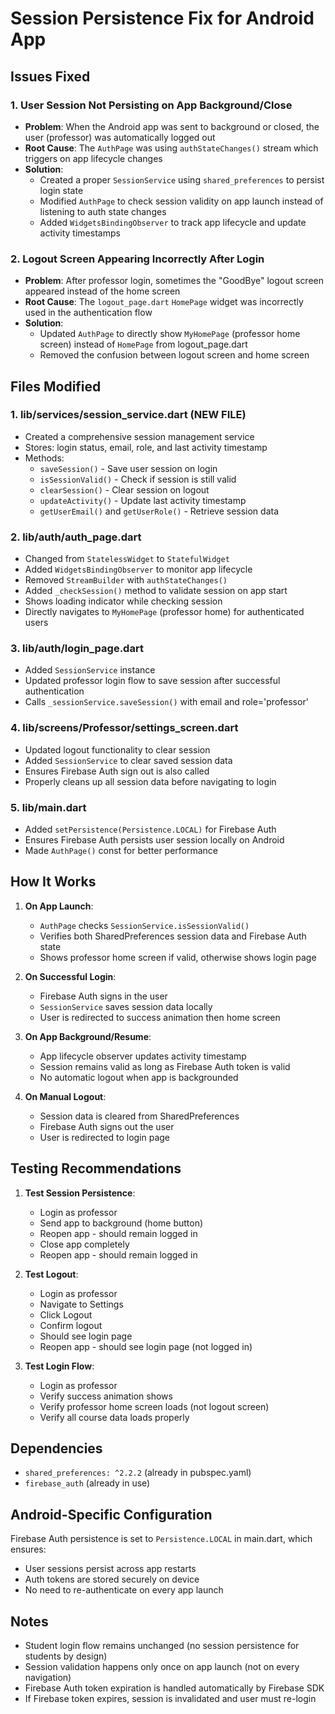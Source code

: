 # Session Persistence Fix for Android App

## Issues Fixed

### 1. **User Session Not Persisting on App Background/Close**
   - **Problem**: When the Android app was sent to background or closed, the user (professor) was automatically logged out
   - **Root Cause**: The `AuthPage` was using `authStateChanges()` stream which triggers on app lifecycle changes
   - **Solution**: 
     - Created a proper `SessionService` using `shared_preferences` to persist login state
     - Modified `AuthPage` to check session validity on app launch instead of listening to auth state changes
     - Added `WidgetsBindingObserver` to track app lifecycle and update activity timestamps

### 2. **Logout Screen Appearing Incorrectly After Login**
   - **Problem**: After professor login, sometimes the "GoodBye" logout screen appeared instead of the home screen
   - **Root Cause**: The `logout_page.dart` `HomePage` widget was incorrectly used in the authentication flow
   - **Solution**: 
     - Updated `AuthPage` to directly show `MyHomePage` (professor home screen) instead of `HomePage` from logout_page.dart
     - Removed the confusion between logout screen and home screen

## Files Modified

### 1. **lib/services/session_service.dart** (NEW FILE)
   - Created a comprehensive session management service
   - Stores: login status, email, role, and last activity timestamp
   - Methods:
     - `saveSession()` - Save user session on login
     - `isSessionValid()` - Check if session is still valid
     - `clearSession()` - Clear session on logout
     - `updateActivity()` - Update last activity timestamp
     - `getUserEmail()` and `getUserRole()` - Retrieve session data

### 2. **lib/auth/auth_page.dart**
   - Changed from `StatelessWidget` to `StatefulWidget`
   - Added `WidgetsBindingObserver` to monitor app lifecycle
   - Removed `StreamBuilder` with `authStateChanges()`
   - Added `_checkSession()` method to validate session on app start
   - Shows loading indicator while checking session
   - Directly navigates to `MyHomePage` (professor home) for authenticated users

### 3. **lib/auth/login_page.dart**
   - Added `SessionService` instance
   - Updated professor login flow to save session after successful authentication
   - Calls `_sessionService.saveSession()` with email and role='professor'

### 4. **lib/screens/Professor/settings_screen.dart**
   - Updated logout functionality to clear session
   - Added `SessionService` to clear saved session data
   - Ensures Firebase Auth sign out is also called
   - Properly cleans up all session data before navigating to login

### 5. **lib/main.dart**
   - Added `setPersistence(Persistence.LOCAL)` for Firebase Auth
   - Ensures Firebase Auth persists user session locally on Android
   - Made `AuthPage()` const for better performance

## How It Works

1. **On App Launch**:
   - `AuthPage` checks `SessionService.isSessionValid()`
   - Verifies both SharedPreferences session data and Firebase Auth state
   - Shows professor home screen if valid, otherwise shows login page

2. **On Successful Login**:
   - Firebase Auth signs in the user
   - `SessionService` saves session data locally
   - User is redirected to success animation then home screen

3. **On App Background/Resume**:
   - App lifecycle observer updates activity timestamp
   - Session remains valid as long as Firebase Auth token is valid
   - No automatic logout when app is backgrounded

4. **On Manual Logout**:
   - Session data is cleared from SharedPreferences
   - Firebase Auth signs out the user
   - User is redirected to login page

## Testing Recommendations

1. **Test Session Persistence**:
   - Login as professor
   - Send app to background (home button)
   - Reopen app - should remain logged in
   - Close app completely
   - Reopen app - should remain logged in

2. **Test Logout**:
   - Login as professor
   - Navigate to Settings
   - Click Logout
   - Confirm logout
   - Should see login page
   - Reopen app - should see login page (not logged in)

3. **Test Login Flow**:
   - Login as professor
   - Verify success animation shows
   - Verify professor home screen loads (not logout screen)
   - Verify all course data loads properly

## Dependencies

- `shared_preferences: ^2.2.2` (already in pubspec.yaml)
- `firebase_auth` (already in use)

## Android-Specific Configuration

Firebase Auth persistence is set to `Persistence.LOCAL` in main.dart, which ensures:
- User sessions persist across app restarts
- Auth tokens are stored securely on device
- No need to re-authenticate on every app launch

## Notes

- Student login flow remains unchanged (no session persistence for students by design)
- Session validation happens only once on app launch (not on every navigation)
- Firebase Auth token expiration is handled automatically by Firebase SDK
- If Firebase token expires, session is invalidated and user must re-login
